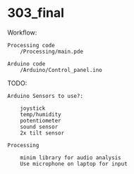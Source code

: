 303_final
=========

Workflow:

	Processing code
		/Processing/main.pde
		
	Arduino code
		/Arduino/Control_panel.ino
		
		
TODO:

	Arduino Sensors to use?:

		joystick
		temp/humidity
		potentiometer
		sound sensor
		2x tilt sensor

	Processing

		minim library for audio analysis
		Use microphone on laptop for input
